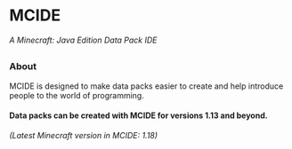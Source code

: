 # MCIDE
*A Minecraft: Java Edition Data Pack IDE*
## 
### About
MCIDE is designed to make data packs easier to create and help introduce people to the world of programming.

#### Data packs can be created with MCIDE for versions 1.13 and beyond.
*(Latest Minecraft version in MCIDE: 1.18)*
